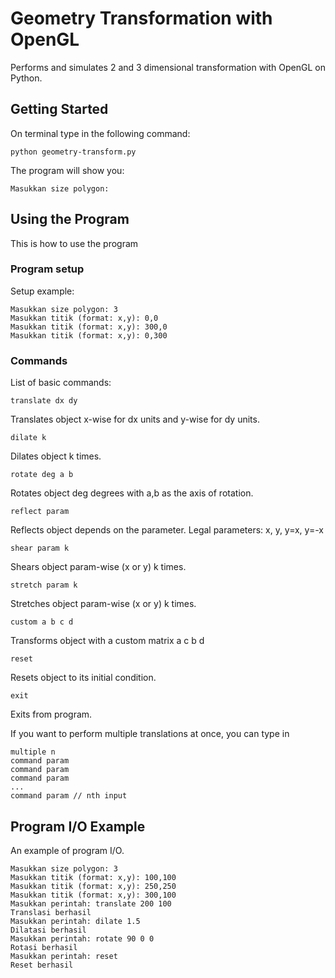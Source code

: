 # Geometry Transformation with OpenGL
Performs and simulates 2 and 3 dimensional transformation with OpenGL on Python.

## Getting Started
On terminal type in the following command:
```
python geometry-transform.py
```
The program will show you:
```
Masukkan size polygon:
```

## Using the Program
This is how to use the program

### Program setup
Setup example:
```
Masukkan size polygon: 3
Masukkan titik (format: x,y): 0,0
Masukkan titik (format: x,y): 300,0
Masukkan titik (format: x,y): 0,300
```

### Commands
List of basic commands:
```
translate dx dy
```
Translates object x-wise for dx units and y-wise for dy units.

```
dilate k
```
Dilates object k times.

```
rotate deg a b
```
Rotates object deg degrees with a,b as the axis of rotation.

```
reflect param
```
Reflects object depends on the parameter.
Legal parameters: x, y, y=x, y=-x

```
shear param k
```
Shears object param-wise (x or y) k times.

```
stretch param k
```
Stretches object param-wise (x or y) k times.

```
custom a b c d
```
Transforms object with a custom matrix
a c
b d

```
reset
```
Resets object to its initial condition.

```
exit
```
Exits from program.

If you want to perform multiple translations at once, you can type in
```
multiple n
command param
command param
command param
...
command param // nth input
```

## Program I/O Example
An example of program I/O.
```
Masukkan size polygon: 3
Masukkan titik (format: x,y): 100,100
Masukkan titik (format: x,y): 250,250
Masukkan titik (format: x,y): 300,100
Masukkan perintah: translate 200 100
Translasi berhasil
Masukkan perintah: dilate 1.5
Dilatasi berhasil
Masukkan perintah: rotate 90 0 0
Rotasi berhasil
Masukkan perintah: reset
Reset berhasil

```

